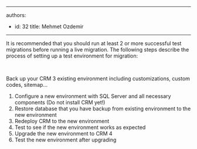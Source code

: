 

---
authors:
  - id: 32
    title: Mehmet Ozdemir
---




<span class='intro'> <p>​It is recommended that you should run at least 2 or more successful test migrations before running a live migration. The following steps describe the process of setting up a test environment for migration&#58;</p>​ </span>

<p>​Back up your CRM 3 existing environment including customizations, custom codes, sitemap...</p><ol><li>Configure a new environment with SQL Server and all necessary components (Do not install CRM yet!)</li><li>Restore database that you have backup from existing environment​ to the new environment</li><li>Redeploy CRM to the new environment</li><li>Test to see if the new environment works as expected</li><li>Upgrade the new environment to CRM 4</li>
   <li>​Test the new environment after upgrading​</li></ol>



